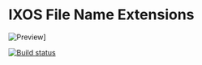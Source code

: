 # IXOS File Name Extensions

![Preview](https://github.com/IInspectable/IXOS-File-Name-Extensions/tree/master/_resources/Preview.png)]

[![Build status](https://ci.appveyor.com/api/projects/status/osrwlwqspukob1aj/branch/master?svg=true)](https://ci.appveyor.com/project/IInspectable/ixos-file-name-extensions/branch/master)

